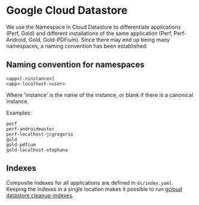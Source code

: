 Google Cloud Datastore
======================

We use the Namespace in Cloud Datastore to differentiate applications (Perf,
Gold) and different installations of the same application (Perf, Perf-Android,
Gold, Gold-PDFium). Since there may end up being many namespaces, a naming
convention has been established:

Naming convention for namespaces
--------------------------------

    <app>[-<instance>]
    <app>-localhost-<user>

Where 'instance' is the name of the instance, or blank if there is a canonical
instance.

Examples:

    perf
    perf-androidmaster
    perf-localhost-jcgregorio
    gold
    gold-pdfium
    gold-localhost-stephana

Indexes
-------

Composite Indexes for all applications are defined in `ds/index.yaml`. Keeping
the indexes in a single location makes it possible to run
[gcloud datastore cleanup-indexes](https://cloud.google.com/sdk/gcloud/reference/datastore/cleanup-indexes).
